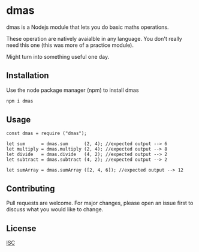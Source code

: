 # dmas

dmas is a Nodejs module that lets you do basic maths operations.

These operation are natively avaialble in any language. You don't really need this one (this was more of a practice module).

Might turn into something useful one day.

## Installation

Use the node package manager (npm) to install dmas

```bash
npm i dmas
```

## Usage

```
const dmas = require ("dmas");

let sum      = dmas.sum      (2, 4); //expected output --> 6
let multiply = dmas.multiply (2, 4); //expected output --> 8
let divide   = dmas.divide   (4, 2); //expected output --> 2
let subtract = dmas.subtract (4, 2); //expected output --> 2

let sumArray = dmas.sumArray ([2, 4, 6]); //expected output --> 12
```

## Contributing
Pull requests are welcome. For major changes, please open an issue first to discuss what you would like to change.

## License
[ISC](http://opensource.org/licenses/ISC)
